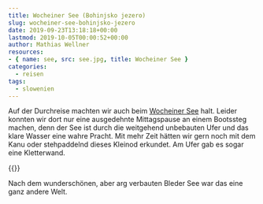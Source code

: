 ```yaml
---
title: Wocheiner See (Bohinjsko jezero)
slug: wocheiner-see-bohinjsko-jezero
date: 2019-09-23T13:18:18+00:00
lastmod: 2019-10-05T00:00:52+00:00
author: Mathias Wellner
resources: 
- { name: see, src: see.jpg, title: Wocheiner See }
categories:
  - reisen
tags:
  - slowenien
---
```

Auf der Durchreise machten wir auch beim [Wocheiner See](https://de.wikipedia.org/wiki/Bohinjsko_jezero) halt. Leider konnten wir dort nur eine ausgedehnte Mittagspause an einem Bootssteg machen, denn der See ist durch die weitgehend unbebauten Ufer und das klare Wasser eine wahre Pracht. Mit mehr Zeit hätten wir gern noch mit dem Kanu oder stehpaddelnd dieses Kleinod erkundet. Am Ufer gab es sogar eine Kletterwand. 

<!--more-->

{{<responsive-image name="see">}}

Nach dem wunderschönen, aber arg verbauten Bleder See war das eine ganz andere Welt. 